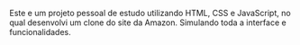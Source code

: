 Este e um projeto pessoal de estudo utilizando HTML, CSS e JavaScript, no qual desenvolvi um clone do site da Amazon. Simulando toda a interface e funcionalidades. 
